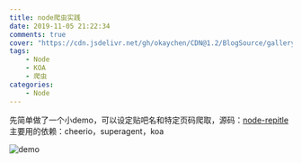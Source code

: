 ```yaml
---
title: node爬虫实践
date: 2019-11-05 21:22:34
comments: true
cover: "https://cdn.jsdelivr.net/gh/okaychen/CDN@1.2/BlogSource/gallery/thumb_046.jpg"
tags:
    - Node
    - KOA
    - 爬虫
categories:
    - Node
---
```

先简单做了一个小demo，可以设定贴吧名和特定页码爬取，源码：[node-repitle](https://github.com/okaychen/NetworkMonitoring)
主要用的依赖：cheerio，superagent，koa

<!-- more -->

![demo](https://www.chenqaq.com/assets/images/node_cheerio01.png)

